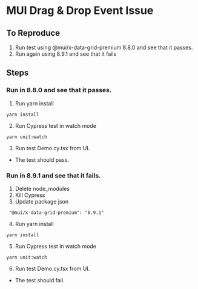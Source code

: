 # MUI Drag & Drop Event Issue

## To Reproduce

1. Run test using @mui/x-data-grid-premium 8.8.0 and see that it passes.
2. Run again using 8.9.1 and see that it fails

## Steps

### Run in 8.8.0 and see that it passes.

1. Run yarn install
```
yarn install
```
2. Run Cypress test in watch mode
```
yarn unit:watch
```
3. Run test Demo.cy.tsx from UI.
- The test should pass.

### Run in 8.9.1 and see that it fails.

1. Delete node_modules
2. Kill Cypress
3. Update package json
```
 "@mui/x-data-grid-premium": "8.9.1"
```
4. Run yarn install
```
yarn install
```
5. Run Cypress test in watch mode
```
yarn unit:watch
```
6. Run test Demo.cy.tsx from UI.
- The test should fail.



